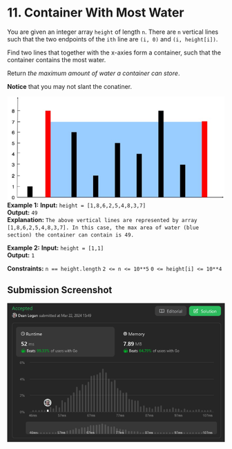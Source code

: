 # 11. Container With Most Water

You are given an integer array `height` of length `n`. There are `n` vertical lines such that the two endpoints of the `ith` line are `(i, 0)` and `(i, height[i])`.

Find two lines that together with the x-axies form a container, such that the container contains the most water.

Return *the maximum amount of water a container can store*.

**Notice** that you may not slant the conatiner.

![Image](./example-img.png)
**Example 1:**
    **Input:** `height = [1,8,6,2,5,4,8,3,7]`  
    **Output:** `49`  
    **Explanation:** `The above vertical lines are represented by array [1,8,6,2,5,4,8,3,7]. In this case, the max area of water (blue section) the container can contain is 49.`

**Example 2:**
    **Input:** `height = [1,1]`  
    **Output:** `1`  

**Constraints:**
    `n == height.length`
    `2 <= n <= 10**5`
    `0 <= height[i] <= 10**4`


## Submission Screenshot

![Image](./container-with-most-water.png)